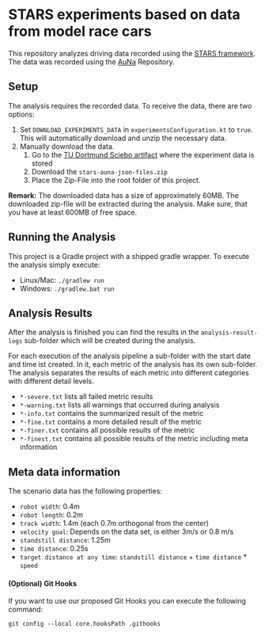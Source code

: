 # STARS experiments based on data from model race cars

This repository analyzes driving data recorded using the [STARS
framework](https://github.com/tudo-aqua/stars). The data was recorded using the [AuNa](https://github.com/HarunTeper/AuNa)
Repository.

## Setup

The analysis requires the recorded data. To receive the data, there are two options:
1. Set `DOWNLOAD_EXPERIMENTS_DATA` in `experimentsConfiguration.kt` to `true`. This will automatically download and
   unzip the necessary data.
2. Manually download the data.
    1. Go to the [TU Dortmund Sciebo artifact](https://tu-dortmund.sciebo.de/s/gHctg8boFkKgcCF) where the experiment data is stored
    2. Download the `stars-auna-json-files.zip`
    3. Place the Zip-File into the root folder of this project.

**Remark:** The downloaded data has a size of approximately 60MB. The downloaded zip-file will be extracted during
the analysis. Make sure, that you have at least 600MB of free space.

## Running the Analysis

This project is a Gradle project with a shipped gradle wrapper. To execute the analysis simply execute:

- Linux/Mac: `./gradlew run`
- Windows: `./gradlew.bat run`

## Analysis Results

After the analysis is finished you can find the results in the `analysis-result-logs` sub-folder which will be
created during the analysis.

For each execution of the analysis pipeline a sub-folder with the start date and time ist created. In it, each metric
of the analysis has its own sub-folder. The analysis separates the results of each metric into different categories
with different detail levels.
- `*-severe.txt` lists all failed metric results
- `*-warning.txt` lists all warnings that occurred during analysis
- `*-info.txt` contains the summarized result of the metric
- `*-fine.txt` contains a more detailed result of the metric
- `*-finer.txt` contains all possible results of the metric
- `*-finest.txt` contains all possible results of the metric including meta information

## Meta data information

The scenario data has the following properties:
- `robot width`: 0.4m
- `robot length`: 0.2m
- `track width`: 1.4m (each 0.7m orthogonal from the center)
- `velocity goal`: Depends on the data set, is either 3m/s or 0.8 m/s
- `standstill distance`: 1.25m
- `time distance`: 0.25s
- `target distance at any time`: `standstill distance` + `time distance` * `speed`

#### (Optional) Git Hooks
If you want to use our proposed Git Hooks you can execute the following command:
```shell
git config --local core.hooksPath .githooks
```